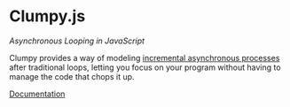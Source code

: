 # Clumpy.js
*Asynchronous Looping in JavaScript*

Clumpy provides a way of modeling [incremental asynchronous processes](https://web.archive.org/web/20190323050823/http://www.julienlecomte.net/blog/2007/10/28/) after traditional loops, letting you focus on your program without having to manage the code that chops it up.

[Documentation](https://thomasperi.github.io/clumpyjs/)
